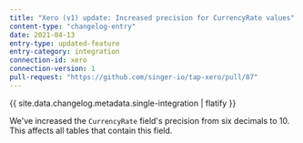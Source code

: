 ```yaml
---
title: "Xero (v1) update: Increased precision for CurrencyRate values"
content-type: "changelog-entry"
date: 2021-04-13
entry-type: updated-feature
entry-category: integration
connection-id: xero
connection-version: 1
pull-request: "https://github.com/singer-io/tap-xero/pull/87"
---
```

{{ site.data.changelog.metadata.single-integration | flatify }}

We've increased the `CurrencyRate` field's precision from six decimals to 10. This affects all tables that contain this field.